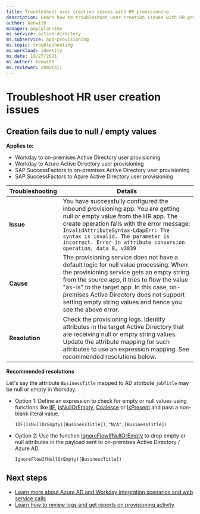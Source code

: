 ```yaml
---
title: Troubleshoot user creation issues with HR provisioning
description: Learn how to troubleshoot user creation issues with HR provisioning
author: kenwith
manager: amycolannino
ms.service: active-directory
ms.subservice: app-provisioning
ms.topic: troubleshooting
ms.workload: identity
ms.date: 10/27/2021
ms.author: kenwith
ms.reviewer: chmutali
---
```


# Troubleshoot HR user creation issues

## Creation fails due to null / empty values 

**Applies to:**
* Workday to on-premises Active Directory user provisioning
* Workday to Azure Active Directory user provisioning
* SAP SuccessFactors to on-premises Active Directory user provisioning
* SAP SuccessFactors to Azure Active Directory user provisioning

| Troubleshooting | Details |
|-- | -- |
| **Issue** | You have successfully configured the inbound provisioning app. You are getting null or empty value from the HR app. The create operation fails with the error message: `InvalidAttributeSyntax-LdapErr: The syntax is invalid. The parameter is incorrect. Error in attribute conversion operation, data 0, v3839` |
| **Cause** | The provisioning service does not have a default logic for null value processing. When the provisioning service gets an empty string from the source app, it tries to flow the value "as-is" to the target app. In this case, on-premises Active Directory does not support setting empty string values and hence you see the above error. |
| **Resolution** | Check the provisioning logs. Identify attributes in the target Active Directory that are receiving null or empty string values. Update the attribute mapping for such attributes to use an expression mapping. See recommended resolutions below. |

**Recommended resolutions**

  Let's say the attribute `BusinessTitle` mapped to AD attribute `jobTitle` may be null or empty in Workday. 
  * Option 1: Define an expression to check for empty or null values using functions like [IIF](functions-for-customizing-application-data.md#iif), [IsNullOrEmpty](functions-for-customizing-application-data.md#isnullorempty), [Coalesce](functions-for-customizing-application-data.md#coalesce) or [IsPresent](functions-for-customizing-application-data.md#ispresent) and pass a non-blank literal value. 
  
     `IIF(IsNullOrEmpty([BusinessTitle]),"N/A",[BusinessTitle])`

  * Option 2: Use the function [IgnoreFlowIfNullOrEmpty](functions-for-customizing-application-data.md#ignoreflowifnullorempty) to drop empty or null attributes in the payload sent to on-premises Active Directory / Azure AD. 
  
     `IgnoreFlowIfNullOrEmpty([BusinessTitle])` 


## Next steps

* [Learn more about Azure AD and Workday integration scenarios and web service calls](workday-integration-reference.md)
* [Learn how to review logs and get reports on provisioning activity](check-status-user-account-provisioning.md)

